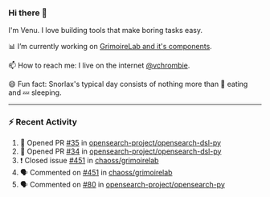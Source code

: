 ### Hi there 👋

I'm Venu. I love building tools that make boring tasks easy.

📊 I’m currently working on [GrimoireLab and it's components](https://chaoss.github.io/grimoirelab).

📫 How to reach me: I live on the internet [@vchrombie](https://www.google.co.in/search?q=vchrombie).

😄 Fun fact: Snorlax's typical day consists of nothing more than :doughnut: eating and :zzz: sleeping.

---

### :zap: Recent Activity

<!--START_SECTION:activity-->
1. 💪 Opened PR [#35](https://github.com/opensearch-project/opensearch-dsl-py/pull/35) in [opensearch-project/opensearch-dsl-py](https://github.com/opensearch-project/opensearch-dsl-py)
2. 💪 Opened PR [#34](https://github.com/opensearch-project/opensearch-dsl-py/pull/34) in [opensearch-project/opensearch-dsl-py](https://github.com/opensearch-project/opensearch-dsl-py)
3. ❗️ Closed issue [#451](https://github.com/chaoss/grimoirelab/issues/451) in [chaoss/grimoirelab](https://github.com/chaoss/grimoirelab)
4. 🗣 Commented on [#451](https://github.com/chaoss/grimoirelab/issues/451) in [chaoss/grimoirelab](https://github.com/chaoss/grimoirelab)
5. 🗣 Commented on [#80](https://github.com/opensearch-project/opensearch-py/issues/80) in [opensearch-project/opensearch-py](https://github.com/opensearch-project/opensearch-py)
<!--END_SECTION:activity-->

<!--
**vchrombie/vchrombie** is a ✨ _special_ ✨ repository because its `README.md` (this file) appears on your GitHub profile.

Here are some ideas to get you started:

- 🔭 I’m currently working on ...
- 🌱 I’m currently learning ...
- 👯 I’m looking to collaborate on ...
- 🤔 I’m looking for help with ...
- 💬 Ask me about ...
- 📫 How to reach me: ...
- 😄 Pronouns: ...
- ⚡ Fun fact: ...
-->
